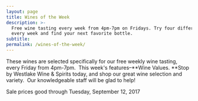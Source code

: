 ```yaml
---
layout: page
title: Wines of the Week
description: >-
  Free wine tasting every week from 4pm-7pm on Fridays. Try four different wines
  every week and find your next favorite bottle.
subtitle:
permalink: /wines-of-the-week/
---
```



These wines are selected specifically for our free weekly wine tasting, every Friday from 4pm-7pm. &nbsp;This week's features–**Wine Values.&nbsp;**Stop by Westlake Wine & Spirits today, and shop our great wine selection and variety. &nbsp;Our knowledgeable staff will be glad to help!

Sale prices good through Tuesday, September 12, 2017

&nbsp;